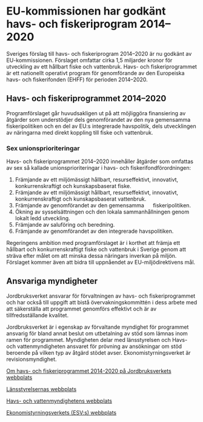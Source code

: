 # EU-kommissionen har godkänt havs- och fiskeriprogram 2014–2020

Sveriges förslag till havs- och fiskeriprogram 2014–2020 är nu godkänt av EU-kommissionen. Förslaget omfattar cirka 1,5 miljarder kronor för utveckling av ett hållbart fiske och vattenbruk. Havs- och fiskeriprogrammet är ett nationellt operativt program för genomförande av den Europeiska havs- och fiskerifonden (EHFF) för perioden 2014–2020.

## Havs- och fiskeriprogrammet 2014–2020

Programförslaget går huvudsakligen ut på att möjliggöra finansiering av åtgärder som understödjer dels genomförandet av den nya gemensamma fiskeripolitiken och en del av EU:s integrerade havspolitik, dels utvecklingen av näringarna med direkt koppling till fiske och vattenbruk.

### Sex unionsprioriteringar

Havs- och fiskeriprogrammet 2014–2020 innehåller åtgärder som omfattas av sex så kallade unionsprioriteringar i havs- och fiskerifondförordningen:

1. Främjande av ett miljömässigt hållbart, resurseffektivt, innovativt, konkurrenskraftigt och kunskapsbaserat fiske.
2. Främjande av ett miljömässigt hållbart, resurseffektivt, innovativt, konkurrenskraftigt och kunskapsbaserat vattenbruk.
3. Främjande av genomförandet av den gemensamma      fiskeripolitiken.
4. Ökning av sysselsättningen och den lokala sammanhållningen genom lokalt ledd utveckling.
5. Främjande av saluföring och beredning.
6. Främjande av genomförandet av den integrerade havspolitiken.

Regeringens ambition med programförslaget är i korthet att främja ett hållbart och konkurrenskraftigt fiske och vattenbruk i Sverige genom att sträva efter målet om att minska dessa näringars inverkan på miljön. Förslaget kommer även att bidra till uppnåendet av EU-miljödirektivens mål.

## Ansvariga myndigheter

Jordbruksverket ansvarar för förvaltningen av havs- och fiskeriprogrammet och har också till uppgift att bistå övervakningskommittén i dess arbete med att säkerställa att programmet genomförs effektivt och är av tillfredsställande kvalitet.

Jordbruksverket är i egenskap av förvaltande myndighet för programmet ansvarig för bland annat beslut om utbetalning av stöd som lämnas inom ramen för programmet. Myndigheten delar med länsstyrelsen och Havs- och vattenmyndigheten ansvaret för prövning av ansökningar om stöd beroende på vilken typ av åtgärd stödet avser. Ekonomistyrningsverket är revisionsmyndighet.

[Om havs- och fiskeriprogrammet 2014-2020 på Jordbruksverkets webbplats](https://www.jordbruksverket.se/amnesomraden/landsbygdsutveckling/programochvisioner/havsochfiskeriprogrammet20142020.4.688ba44d13e5e4787a08000568.html)

[Länsstyrelsernas webbplats](http://www.lansstyrelsen.se/Sv/Pages/default.aspx)

[Havs- och vattenmyndighetens webbplats](https://www.havochvatten.se/)

[Ekonomistyrningsverkets (ESV:s) webbplats](http://www.esv.se/)
